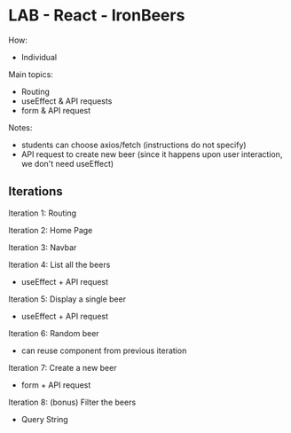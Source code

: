 

# LAB - React - IronBeers


How:
- Individual




Main topics:
- Routing
- useEffect & API requests
- form & API request



Notes:
- students can choose axios/fetch (instructions do not specify)
- API request to create new beer (since it happens upon user interaction, we don't need useEffect)



## Iterations

Iteration 1: Routing

Iteration 2: Home Page

Iteration 3: Navbar

Iteration 4: List all the beers
- useEffect + API request 

Iteration 5: Display a single beer
- useEffect + API request 

Iteration 6: Random beer
- can reuse component from previous iteration

Iteration 7: Create a new beer
- form + API request

Iteration 8: (bonus) Filter the beers
- Query String



